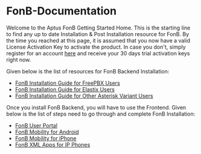 FonB-Documentation
==================
Welcome to the Aptus FonB Getting Started Home. This is the starting line to find any up to date Installation & Post Installation resource for FonB.
By the time you reached at this page, it is assumed that you now have a valid License Activation Key to activate the product. In case you don't, simply register for an account [here](http://aptus.com/download.html) and receive your 30 days trial activation keys right now.

Given below is the list of resources for FonB Backend Installation:

* [FonB Installation Guide for FreePBX Users]()
* [FonB Installation Guide for Elastix Users]()
* [FonB Installation Guide for Other Asterisk Variant Users]()

Once you install FonB Backend, you will have to use the Frontend. Given below is the list of steps need to go through and complete FonB Installation:

* [FonB User Portal]()
* [FonB Mobility for Android]()
* [FonB Mobility for iPhone]()
* [FonB XML Apps for IP Phones]()

